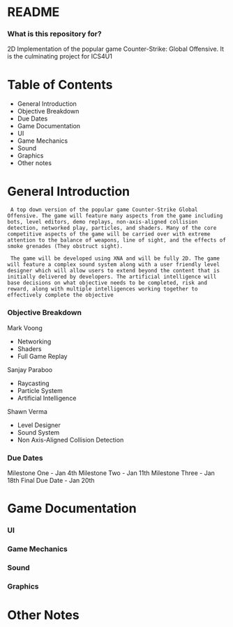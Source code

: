 # README #

### What is this repository for? ###

2D Implementation of the popular game Counter-Strike: Global Offensive. It is the culminating project for ICS4U1

# Table of Contents #

* General Introduction
* Objective Breakdown
* Due Dates 
* Game Documentation
* UI
* Game Mechanics
* Sound
* Graphics
* Other notes

# General Introduction #

     A top down version of the popular game Counter-Strike Global Offensive. The game will feature many aspects from the game including bots, level editors, demo replays, non-axis-aligned collision detection, networked play, particles, and shaders. Many of the core competitive aspects of the game will be carried over with extreme attention to the balance of weapons, line of sight, and the effects of smoke grenades (They obstruct sight).

     The game will be developed using XNA and will be fully 2D. The game will feature a complex sound system along with a user friendly level designer which will allow users to extend beyond the content that is initially delivered by developers. The artificial intelligence will base decisions on what objective needs to be completed, risk and reward, along with multiple intelligences working together to effectively complete the objective

### Objective Breakdown ###

Mark Voong
* Networking
* Shaders
* Full Game Replay

Sanjay Paraboo
* Raycasting
* Particle System
* Artificial Intelligence

Shawn Verma
* Level Designer
* Sound System
* Non Axis-Aligned Collision Detection

### Due Dates ###
Milestone One - Jan 4th
Milestone Two - Jan 11th
Milestone Three - Jan 18th
Final Due Date - Jan 20th

# Game Documentation #

### UI ###

### Game Mechanics ###

### Sound ###

### Graphics ###

# Other Notes #